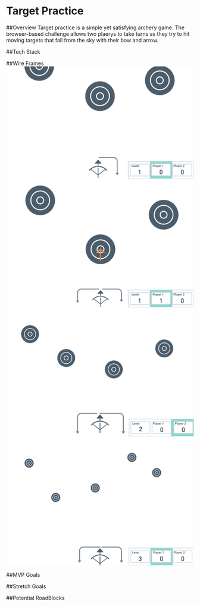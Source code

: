 # Target Practice
##Overview
Target practice is a simple yet satisfying archery game. The browser-based challenge allows two plaerys to take turns as they try to hit moving targets that fall from the sky with their bow and arrow.


##Tech Stack

##Wire Frames
![frameOne](wireFrames/archery_frame1.png)
![frameTwo](wireFrames/archery_frame2.png)
![frameThree](wireFrames/archery_frame3.png)
![frameFour](wireFrames/archery_frame4.png)


##MVP Goals

##Stretch Goals

##Potential RoadBlocks